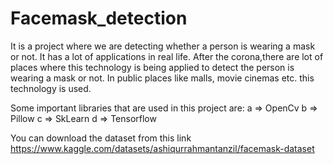 # Facemask_detection
It is a project where we are detecting whether a person is wearing a mask or not.
It has a lot of applications in real life. After the corona,there are lot of places where this technology is being applied to detect the person is wearing a mask or not. In public places like malls, movie cinemas etc. this technology is used.

Some important libraries that are used in this project are:
a => OpenCv
b => Pillow
c => SkLearn
d => Tensorflow

You can download the dataset from this link https://www.kaggle.com/datasets/ashiqurrahmantanzil/facemask-dataset
